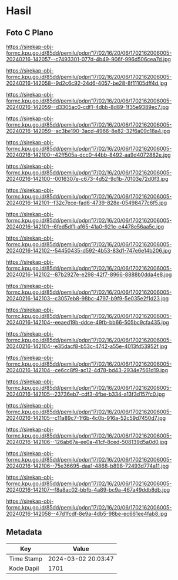 # Hasil

## Foto C Plano

https://sirekap-obj-formc.kpu.go.id/85dd/pemilu/pdpr/17/02/16/20/06/1702162006005-20240216-142057--c7493301-077d-4b49-906f-996d506cea7d.jpg

https://sirekap-obj-formc.kpu.go.id/85dd/pemilu/pdpr/17/02/16/20/06/1702162006005-20240216-142058--9d2c6c92-24d6-4057-be28-8f11105dff4d.jpg

https://sirekap-obj-formc.kpu.go.id/85dd/pemilu/pdpr/17/02/16/20/06/1702162006005-20240216-142059--d3305ac0-cdf1-4dbb-8d89-1f35e9389ec7.jpg

https://sirekap-obj-formc.kpu.go.id/85dd/pemilu/pdpr/17/02/16/20/06/1702162006005-20240216-142059--ac3be190-3acd-4966-8e82-32f6a09c18a4.jpg

https://sirekap-obj-formc.kpu.go.id/85dd/pemilu/pdpr/17/02/16/20/06/1702162006005-20240216-142100--42ff505a-dcc0-44bb-8492-aa9d4072882e.jpg

https://sirekap-obj-formc.kpu.go.id/85dd/pemilu/pdpr/17/02/16/20/06/1702162006005-20240216-142100--0016307e-c673-4d52-9d1b-70103e72d0f3.jpg

https://sirekap-obj-formc.kpu.go.id/85dd/pemilu/pdpr/17/02/16/20/06/1702162006005-20240216-142101--f32c7ece-fad6-4739-828e-05498477c6f5.jpg

https://sirekap-obj-formc.kpu.go.id/85dd/pemilu/pdpr/17/02/16/20/06/1702162006005-20240216-142101--6fed5df1-af65-41a0-921e-e4478e56aa5c.jpg

https://sirekap-obj-formc.kpu.go.id/85dd/pemilu/pdpr/17/02/16/20/06/1702162006005-20240216-142102--54450435-d592-4b53-83d1-747e6e14b206.jpg

https://sirekap-obj-formc.kpu.go.id/85dd/pemilu/pdpr/17/02/16/20/06/1702162006005-20240216-142102--87b2927e-e298-42f7-8966-8888b0dda4e8.jpg

https://sirekap-obj-formc.kpu.go.id/85dd/pemilu/pdpr/17/02/16/20/06/1702162006005-20240216-142103--c3057eb8-98bc-4797-b9f9-5e035e2f1d23.jpg

https://sirekap-obj-formc.kpu.go.id/85dd/pemilu/pdpr/17/02/16/20/06/1702162006005-20240216-142104--eeaed19b-ddce-49fb-bb66-505bc9cfa435.jpg

https://sirekap-obj-formc.kpu.go.id/85dd/pemilu/pdpr/17/02/16/20/06/1702162006005-20240216-142104--e35dacf8-b53c-4742-a55e-4013fd53952f.jpg

https://sirekap-obj-formc.kpu.go.id/85dd/pemilu/pdpr/17/02/16/20/06/1702162006005-20240216-142104--ce6cc8f9-ac12-4d78-bd43-2934e7561d19.jpg

https://sirekap-obj-formc.kpu.go.id/85dd/pemilu/pdpr/17/02/16/20/06/1702162006005-20240216-142105--23736eb7-cdf3-4fbe-b334-a13f3d157fc0.jpg

https://sirekap-obj-formc.kpu.go.id/85dd/pemilu/pdpr/17/02/16/20/06/1702162006005-20240216-142105--c11a89c7-1f6b-4c0b-916a-52c59d7450d7.jpg

https://sirekap-obj-formc.kpu.go.id/85dd/pemilu/pdpr/17/02/16/20/06/1702162006005-20240216-142106--126ab67a-ee0a-41cf-8ced-508139d5a0d0.jpg

https://sirekap-obj-formc.kpu.go.id/85dd/pemilu/pdpr/17/02/16/20/06/1702162006005-20240216-142106--75e36695-daa1-4868-b898-72493d774a11.jpg

https://sirekap-obj-formc.kpu.go.id/85dd/pemilu/pdpr/17/02/16/20/06/1702162006005-20240216-142107--f8a8ac02-bbfb-4a89-bc9a-467a49ddb8db.jpg

https://sirekap-obj-formc.kpu.go.id/85dd/pemilu/pdpr/17/02/16/20/06/1702162006005-20240216-142058--47d1fcdf-8e9a-4db5-98be-ec661ee4fab8.jpg


## Metadata

| Key        | Value               |
| ---------- | ------------------- |
| Time Stamp | 2024-03-02 20:03:47 |
| Kode Dapil | 1701                |



